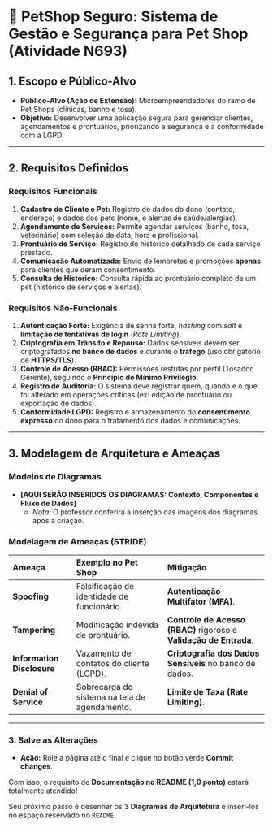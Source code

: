 # 🐾 PetShop Seguro: Sistema de Gestão e Segurança para Pet Shop (Atividade N693)

## 1. Escopo e Público-Alvo

* **Público-Alvo (Ação de Extensão):** Microempreendedores do ramo de Pet Shops (clínicas, banho e tosa).
* **Objetivo:** Desenvolver uma aplicação segura para gerenciar clientes, agendamentos e prontuários, priorizando a segurança e a conformidade com a LGPD.

---

## 2. Requisitos Definidos

### Requisitos Funcionais

1.  **Cadastro de Cliente e Pet:** Registro de dados do dono (contato, endereço) e dados dos pets (nome, e alertas de saúde/alergias).
2.  **Agendamento de Serviços:** Permite agendar serviços (banho, tosa, veterinário) com seleção de data, hora e profissional.
3.  **Prontuário de Serviço:** Registro do histórico detalhado de cada serviço prestado.
4.  **Comunicação Automatizada:** Envio de lembretes e promoções **apenas** para clientes que deram consentimento.
5.  **Consulta de Histórico:** Consulta rápida ao prontuário completo de um pet (histórico de serviços e alertas).

### Requisitos Não-Funcionais

1.  **Autenticação Forte:** Exigência de senha forte, *hashing* com *salt* e **limitação de tentativas de login** (*Rate Limiting*).
2.  **Criptografia em Trânsito e Repouso:** Dados sensíveis devem ser criptografados **no banco de dados** e durante o **tráfego** (uso obrigatório de **HTTPS/TLS**).
3.  **Controle de Acesso (RBAC):** Permissões restritas por perfil (Tosador, Gerente), seguindo o **Princípio do Mínimo Privilégio**.
4.  **Registro de Auditoria:** O sistema deve registrar quem, quando e o que foi alterado em operações críticas (ex: edição de prontuário ou exportação de dados).
5.  **Conformidade LGPD:** Registro e armazenamento do **consentimento expresso** do dono para o tratamento dos dados e comunicações.

---

## 3. Modelagem de Arquitetura e Ameaças

### Modelos de Diagramas

* **[AQUI SERÃO INSERIDOS OS DIAGRAMAS: Contexto, Componentes e Fluxo de Dados]**
    * *Nota:* O professor conferirá a inserção das imagens dos diagramas após a criação.

### Modelagem de Ameaças (STRIDE)

| Ameaça | Exemplo no Pet Shop | Mitigação |
| :--- | :--- | :--- |
| **Spoofing** | Falsificação de identidade de funcionário. | **Autenticação Multifator (MFA)**. |
| **Tampering** | Modificação indevida de prontuário. | **Controle de Acesso (RBAC)** rigoroso e **Validação de Entrada**. |
| **Information Disclosure** | Vazamento de contatos do cliente (LGPD). | **Criptografia dos Dados Sensíveis** no banco de dados. |
| **Denial of Service** | Sobrecarga do sistema na tela de agendamento. | **Limite de Taxa (Rate Limiting)**. |

---

### 3. Salve as Alterações

* **Ação:** Role a página até o final e clique no botão verde **Commit changes**.

Com isso, o requisito de **Documentação no README (1,0 ponto)** estará totalmente atendido!

Seu próximo passo é desenhar os **3 Diagramas de Arquitetura** e inseri-los no espaço reservado no `README`.
